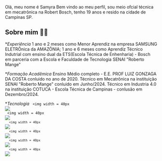 Olá, meu nome é Samyra
Bem vindo ao meu perfil, sou meio ofcial técnica em mecatrônica na Robert Bosch, tenho 19 anos e resido na cidade de Campinas SP.

## Sobre mim 💁‍♀️

**Experiência*
1 ano e 2 meses como Menor Aprendiz na empresa SAMSUNG ELETRÔnica da AMAZÔNIA;
1 ano e 6 meses como Aprendiz Técnico Indutrial com ensino dual da ETS(Escola Técnica de Enhenharia) - Bosch em parceria com a Escola e Faculdade de Tecnologia SENAI "Roberto Mange" 

**Formação Acadêmica*
Ensino Médio completo - E.E. PROF LUIZ GONZAGA DA COSTA conluido no ano de 2020.
Técnico em Mecatrônica na instituição SENAI "Roberto Mange" conluido em Junho/2024.
Técnico em Industria 4.0 na instituição COTUCA - Escola Técnica de Campinas - conlusão em Dezembro/2024.

**Tecnologia*
<code> <img width = 40px
<img src="https://cdn.jsdelivr.net/gh/devicons/devicon@latest/icons/python/python-original.svg" /> </code>
<code> <img width = 40px
<code> <img src="https://cdn.jsdelivr.net/gh/devicons/devicon@latest/icons/arduino/arduino-original-wordmark.svg" /> </code>
<code> <img width = 40px
<img src="https://cdn.jsdelivr.net/gh/devicons/devicon@latest/icons/azuresqldatabase/azuresqldatabase-original.svg" /> </code>
<code> <img width = 40px
<img src="https://cdn.jsdelivr.net/gh/devicons/devicon@latest/icons/cplusplus/cplusplus-original.svg" />  </code>
<code> <img width = 40px
<img src="https://cdn.jsdelivr.net/gh/devicons/devicon@latest/icons/java/java-original.svg" />  </code>
<code> <img width = 40px
<img src="https://cdn.jsdelivr.net/gh/devicons/devicon@latest/icons/mariadb/mariadb-original.svg" /> </code>





